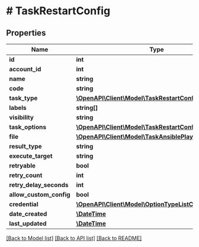 # # TaskRestartConfig

## Properties

Name | Type | Description | Notes
------------ | ------------- | ------------- | -------------
**id** | **int** |  | [optional]
**account_id** | **int** |  | [optional]
**name** | **string** |  | [optional]
**code** | **string** |  | [optional]
**task_type** | [**\OpenAPI\Client\Model\TaskRestartConfigTaskType**](TaskRestartConfigTaskType.md) |  | [optional]
**labels** | **string[]** |  | [optional]
**visibility** | **string** |  | [optional]
**task_options** | [**\OpenAPI\Client\Model\TaskRestartConfigTaskOptions**](TaskRestartConfigTaskOptions.md) |  | [optional]
**file** | [**\OpenAPI\Client\Model\TaskAnsiblePlaybookConfigFile**](TaskAnsiblePlaybookConfigFile.md) |  | [optional]
**result_type** | **string** |  | [optional]
**execute_target** | **string** |  | [optional]
**retryable** | **bool** |  | [optional]
**retry_count** | **int** |  | [optional]
**retry_delay_seconds** | **int** |  | [optional]
**allow_custom_config** | **bool** |  | [optional]
**credential** | [**\OpenAPI\Client\Model\OptionTypeListCredential**](OptionTypeListCredential.md) |  | [optional]
**date_created** | [**\DateTime**](\DateTime.md) |  | [optional]
**last_updated** | [**\DateTime**](\DateTime.md) |  | [optional]

[[Back to Model list]](../../README.md#models) [[Back to API list]](../../README.md#endpoints) [[Back to README]](../../README.md)
